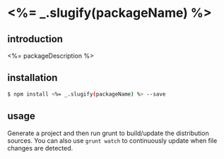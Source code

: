 <%= _.slugify(packageName) %>
======================

## introduction
<%= packageDescription %>


## installation
```bash
$ npm install <%= _.slugify(packageName) %> --save
```

## usage
Generate a project and then run grunt to build/update the distribution sources.
You can also use `grunt watch` to continuously update when file changes are detected.